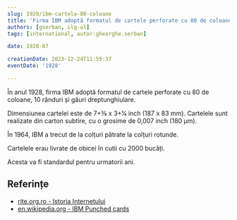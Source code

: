 ```yaml
---
slug: 1928/ibm-cartela-80-coloane
title: 'Firma IBM adoptă formatul de cartele perforate cu 80 de coloane'
authors: [gserban, ilg-ul]
tags: [international, autor:gheorghe.serban]

date: 1928-07

creationDate: 2023-12-24T11:59:37
eventDate: '1928'

---
```


În anul 1928, firma IBM adoptă formatul de cartele perforate cu
80 de coloane, 10 rânduri și găuri dreptunghiulare.

<!-- truncate -->

Dimensiunea cartelei este de 7+3⁄8 x 3+1⁄4 inch (187 x 83 mm).
Cartelele sunt realizate din carton subtire, cu o grosime de 0,007 inch (180 μm).

În 1964, IBM a trecut de la colțuri pătrate la colțuri rotunde.

Cartelele erau livrate de obicei în cutii cu 2000 bucăți.

Acesta va fi standardul pentru urmatorii ani.

## Referințe

- [rite.org.ro - Istoria Internetului](https://rite.org.ro/istoria-internetului/)
- [en.wikipedia.org - IBM Punched cards](https://en.wikipedia.org/wiki/Punched_card#IBM_80-column_format_and_character_codes)
